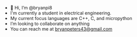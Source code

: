 - 👋 Hi, I’m @bryanpi8
- I'm currently a student in electrical engineering.
- My current focus languages are C++, C, and micropython
- I’m looking to collaborate on anything
- You can reach me at bryanpeters43@gmail.com

<!---
bryanpi8/bryanpi8 is a ✨ special ✨ repository because its `README.md` (this file) appears on your GitHub profile.
You can click the Preview link to take a look at your changes.
--->
